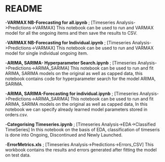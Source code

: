 # README

-**VARMAX NB-Forecasting for all.ipynb** ; [Timeseries Analysis->Predictions->VARMAX]
This notebook can be used to run and VARMAX model for all the ongoing items and then save the results to CSV.

-**VARMAX NB-Forecasting for Individual.ipynb** ; [Timeseries Analysis->Predictions->VARMAX]
This notebook can be used to run and VARMAX model for single individual ongoing item.

-**ARIMA, SARIMA- Hyperparameter Search.ipynb** ; [Timeseries Analysis->Predictions->ARIMA_SARIMA]
This notebook can be used to run and fit ARIMA, SARIMA models on the original as well as capped data, this notebook contains code for hyperparameter search for the model ARIMA, SARIMA.

-**ARIMA, SARIMA-Forecasting for individual.ipynb** ; [Timeseries Analysis->Predictions->ARIMA_SARIMA]
This notebook can be used to run and fit ARIMA, SARIMA models on the original as well as capped data, In this notebook we can specify already learned model parameters stored in orders.csv.

-**Categorising Timeseries.ipynb** ; [Timeseries Analysis->EDA->Classified TimeSeries]
In this notebook on the basis of EDA, classification of timeseris is done into Ongoing, Discontinued and Newly Launched.

-**ErrorMetrics.xls** ; [Timeseries Analysis->Predictions->Errors_CSV]
This workbook contains the results and errors generated after fitting the model on test data.